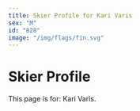 ```yaml
---
title: Skier Profile for Kari Varis
sex: "M"
id: "828"
image: "/img/flags/fin.svg" 
---
```


# Skier Profile

This page is for: Kari Varis.
    